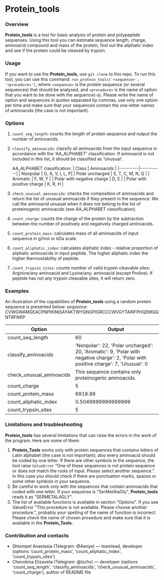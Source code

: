 # Protein_tools
### Overview
**Protein_tools** is a tool for basic analysis of protein and polypeptide sequenses. Using this tool you can estimate sequence length, charge, aminoacid compound and mass of the protein, find out the aliphatic index and see if the protein could be cleaved by trypsin.

### Usage
If you want to use the **Protein_tools**, use `git clone` to this repo. To run this tool, you can use this command:
`run_protein_tools('<sequence>', '<procedure>')`, where `<sequence>` is the protein sequence (or several sequences) that should be analysed, and `<procedure>` is the name of option that you want to be done with the sequence(-s). Please write the name of option and sequences in quotes separated by commas, use only one option per time and make sure that your sequences contain the one-letter names of aminoacids (the case is not important).

### Options
1. `count_seq_length`: counts the length of protein sequence and output the number of aminoacids.
2. `classify_aminoacids`: classify all aminoacids from the input sequence in accordance with the 'AA_ALPHABET' classification. If aminoacid is not included in this list, it should be classified as 'Unusual'.

    AA_ALPHABET classification:
    | Class | Aminoacids |
    |----------|-----------|
    | Nonpolar | G, A, V, I, L, P|
    | Polar uncharged | S, T, C, M, N, Q |
    | Aromatic | F, W, Y |
    | Polar with negative charge | D, E |
    | Polar with positive charge | K, R, H |

3. `check_unusual_aminoacids`: checks the composition of aminoacids and return the list of unusual aminoacids if they present in the sequence. We call the aminoacid unusual when it does not belong to the list of proteinogenic aminoacids (see AA_ALPHABET classification).
4. `count_charge`: counts the charge of the protein by the subtraction between the number of positively and negatively charged aminoacids.
5. `count_protein_mass`: calculates mass of all aminoacids of input sequence in g/mol or kDa scale.
6. `count_aliphatic_index`: calculates aliphatic index - relative proportion of aliphatic aminoacids in input peptide. The higher aliphatic index the higher thermostability of peptide.
7. `count_trypsin_sites`: counts number of valid trypsin cleavable sites: Arginine/any aminoacid and Lysine/any.  aminoacid (except Proline). If peptide has not any trypsin cleavable sites, it will return zero.

### Examples
An illustration of the capabilities of **Protein_tools** using a random protein sequence is presented below:
*sequence:* CVWGWAMGEACPNPIKINISAYAKTWYQNGPIGRCCCWVGYTAIRFPHQEMQQNTRFNKP

| Option | Output |
|--------|---------|
| count_seq_length | 60 |
| classify_aminoacids | 'Nonpolar': 22, 'Polar uncharged': 20, 'Aromatic': 9, 'Polar with negative charge': 2, 'Polar with positive charge': 7, 'Unusual': 0 |
| check_unusual_aminoacids | This sequence contains only proteinogenic aminoacids. |
| count_charge | 5 |
| count_protein_mass | 6918.99 |
| count_aliphatic_index | 0.5049999999999999 |
| count_trypsin_sites | 5 |

### Limitations and troubleshooting
**Protein_tools** has several limitations that can raise the errors in the work of the program. Here are some of them:
1. **Protein_Tools** works only with protein sequences that contains letters of Latin alphabet (the case is not important); also every aminoacid should be coded by one letter. If there are other symbols in the sequence, the tool raise `ValueError` "One of these sequences is not protein sequence or does not match the rools of input. Please select another sequence.". In this case you should check if there are punctuation marks, spaces or some other symbols in your sequence.
2. Be careful to work only with the sequences that contain aminoacids that coded with one letter. If your sequense is "SerMetAlaGly", **Protein_tools** reads it as "SERMETALAGLY".
3. The list of available functions is available in section "Options". If you see ValueError "This procedure is not available. Please choose another procedure.", probably your spelling of the name of function is incorrect. Please check the name of chosen prosedure and make sure that it is available in the **Protein_Tools**.

### Contribution and contacts
- Shtompel Anastasia (Telegram: @Aenye) — teamlead, developer (options 'count_protein_mass', 'count_aliphatic_index', 'count_trypsin_sites')
- Chevokina Elizaveta (Telegram: @lzchv) — developer (options 'count_seq_length', 'classify_aminoacids', 'check_unusual_aminoacids', 'count_charge'), author of README file